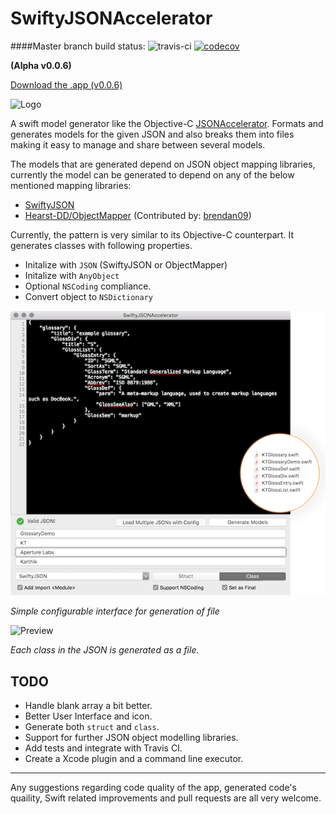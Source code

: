 # SwiftyJSONAccelerator
####Master branch build status:
![travis-ci](https://travis-ci.org/insanoid/SwiftyJSONAccelerator.svg?branch=releases/v1.0) [![codecov](https://codecov.io/gh/insanoid/SwiftyJSONAccelerator/branch/releases\/v1.0/graph/badge.svg)](https://codecov.io/gh/insanoid/SwiftyJSONAccelerator)

**(Alpha v0.0.6)**

[Download the .app (v0.0.6)](https://github.com/insanoid/SwiftyJSONAccelerator/releases/download/v0.0.6/SwiftyJSONAccelerator.zip)

![Logo](https://raw.githubusercontent.com/insanoid/SwiftyJSONAccelerator/master/SwiftyJSONAccelerator/Assets.xcassets/AppIcon.appiconset/Icon_32x32%402x.png)

A swift model generator like the Objective-C [JSONAccelerator](http://nerdery.com/json-accelerator). Formats and generates models for the given JSON and also breaks them into files making it easy to manage and share between several models.

The models that are generated depend on JSON object mapping libraries, currently the model can be generated to depend on any of the below mentioned mapping libraries:

- [SwiftyJSON](https://github.com/SwiftyJSON/SwiftyJSON)
- [Hearst-DD/ObjectMapper](https://github.com/Hearst-DD/ObjectMapper) (Contributed by: [brendan09](https://github.com/brendan09))

Currently, the pattern is very similar to its Objective-C counterpart. It generates classes with following properties.

- Initalize with `JSON` (SwiftyJSON or ObjectMapper)
- Initalize with `AnyObject`
- Optional `NSCoding` compliance.
- Convert object to `NSDictionary`

![Preview](https://raw.githubusercontent.com/insanoid/SwiftyJSONAccelerator/master/preview.png)

*Simple configurable interface for generation of file*


![Preview](https://raw.githubusercontent.com/insanoid/SwiftyJSONAccelerator/master/preview_ii.png)

*Each class in the JSON is generated as a file.*

## TODO

- Handle blank array a bit better.
- Better User Interface and icon.
- Generate both `struct` and `class`.
- Support for further JSON object modelling libraries.
- Add tests and integrate with Travis CI.
- Create a Xcode plugin and a command line executor.

---
Any suggestions regarding code quality of the app, generated code's quaility, Swift related improvements and pull requests are all very welcome.
